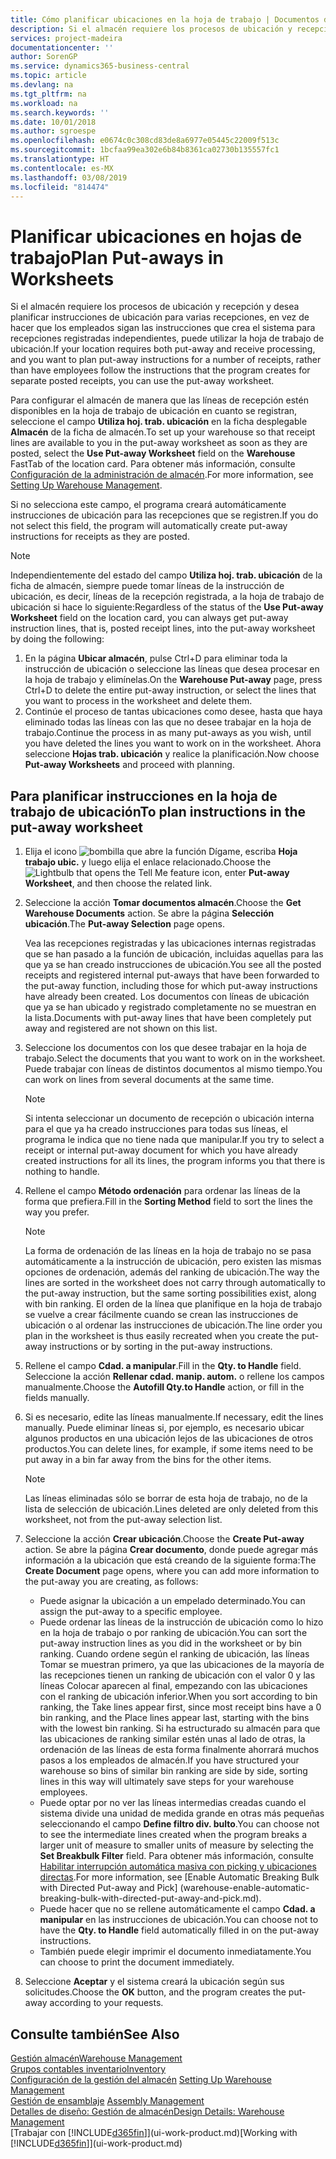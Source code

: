 ```yaml
---
title: Cómo planificar ubicaciones en la hoja de trabajo | Documentos de Microsoft
description: Si el almacén requiere los procesos de ubicación y recepción y desea planificar instrucciones de ubicación para varias recepciones, en vez de hacer que los empleados sigan las instrucciones que crea el sistema para recepciones registradas independientes, puede utilizar la hoja de trabajo de ubicación.
services: project-madeira
documentationcenter: ''
author: SorenGP
ms.service: dynamics365-business-central
ms.topic: article
ms.devlang: na
ms.tgt_pltfrm: na
ms.workload: na
ms.search.keywords: ''
ms.date: 10/01/2018
ms.author: sgroespe
ms.openlocfilehash: e0674c0c308cd83de8a6977e05445c22009f513c
ms.sourcegitcommit: 1bcfaa99ea302e6b84b8361ca02730b135557fc1
ms.translationtype: HT
ms.contentlocale: es-MX
ms.lasthandoff: 03/08/2019
ms.locfileid: "814474"
---
```

# <a name="plan-put-aways-in-worksheets"></a><span data-ttu-id="deaea-103">Planificar ubicaciones en hojas de trabajo</span><span class="sxs-lookup"><span data-stu-id="deaea-103">Plan Put-aways in Worksheets</span></span>
<span data-ttu-id="deaea-104">Si el almacén requiere los procesos de ubicación y recepción y desea planificar instrucciones de ubicación para varias recepciones, en vez de hacer que los empleados sigan las instrucciones que crea el sistema para recepciones registradas independientes, puede utilizar la hoja de trabajo de ubicación.</span><span class="sxs-lookup"><span data-stu-id="deaea-104">If your location requires both put-away and receive processing, and you want to plan put-away instructions for a number of receipts, rather than have employees follow the instructions that the program creates for separate posted receipts, you can use the put-away worksheet.</span></span>  

<span data-ttu-id="deaea-105">Para configurar el almacén de manera que las líneas de recepción estén disponibles en la hoja de trabajo de ubicación en cuanto se registran, seleccione el campo **Utiliza hoj. trab. ubicación** en la ficha desplegable **Almacén** de la ficha de almacén.</span><span class="sxs-lookup"><span data-stu-id="deaea-105">To set up your warehouse so that receipt lines are available to you in the put-away worksheet as soon as they are posted, select the **Use Put-away Worksheet** field on the **Warehouse** FastTab of the location card.</span></span> <span data-ttu-id="deaea-106">Para obtener más información, consulte [Configuración de la administración de almacén](warehouse-setup-warehouse.md).</span><span class="sxs-lookup"><span data-stu-id="deaea-106">For more information, see [Setting Up Warehouse Management](warehouse-setup-warehouse.md).</span></span>  

<span data-ttu-id="deaea-107">Si no selecciona este campo, el programa creará automáticamente instrucciones de ubicación para las recepciones que se registren.</span><span class="sxs-lookup"><span data-stu-id="deaea-107">If you do not select this field, the program will automatically create put-away instructions for receipts as they are posted.</span></span>  

> [!NOTE]  
>  <span data-ttu-id="deaea-108">Independientemente del estado del campo **Utiliza hoj. trab. ubicación** de la ficha de almacén, siempre puede tomar líneas de la instrucción de ubicación, es decir, líneas de la recepción registrada, a la hoja de trabajo de ubicación si hace lo siguiente:</span><span class="sxs-lookup"><span data-stu-id="deaea-108">Regardless of the status of the **Use Put-away Worksheet** field on the location card, you can always get put-away instruction lines, that is, posted receipt lines, into the put-away worksheet by doing the following:</span></span>  
>   
>  1.  <span data-ttu-id="deaea-109">En la página **Ubicar almacén**, pulse Ctrl+D para eliminar toda la instrucción de ubicación o seleccione las líneas que desea procesar en la hoja de trabajo y elimínelas.</span><span class="sxs-lookup"><span data-stu-id="deaea-109">On the **Warehouse Put-away** page, press Ctrl+D to delete the entire put-away instruction, or select the lines that you want to process in the worksheet and delete them.</span></span>  
> 2.  <span data-ttu-id="deaea-110">Continúe el proceso de tantas ubicaciones como desee, hasta que haya eliminado todas las líneas con las que no desee trabajar en la hoja de trabajo.</span><span class="sxs-lookup"><span data-stu-id="deaea-110">Continue the process in as many put-aways as you wish, until you have deleted the lines you want to work on in the worksheet.</span></span> <span data-ttu-id="deaea-111">Ahora seleccione **Hojas trab. ubicación** y realice la planificación.</span><span class="sxs-lookup"><span data-stu-id="deaea-111">Now choose **Put-away Worksheets** and proceed with planning.</span></span>  

## <a name="to-plan-instructions-in-the-put-away-worksheet"></a><span data-ttu-id="deaea-112">Para planificar instrucciones en la hoja de trabajo de ubicación</span><span class="sxs-lookup"><span data-stu-id="deaea-112">To plan instructions in the put-away worksheet</span></span>  
1.  <span data-ttu-id="deaea-113">Elija el icono ![bombilla que abre la función Dígame](media/ui-search/search_small.png "Dígame que desea hacer"), escriba **Hoja trabajo ubic.** y luego elija el enlace relacionado.</span><span class="sxs-lookup"><span data-stu-id="deaea-113">Choose the ![Lightbulb that opens the Tell Me feature](media/ui-search/search_small.png "Tell me what you want to do") icon, enter **Put-away Worksheet**, and then choose the related link.</span></span>  
2.  <span data-ttu-id="deaea-114">Seleccione la acción **Tomar documentos almacén**.</span><span class="sxs-lookup"><span data-stu-id="deaea-114">Choose the **Get Warehouse Documents** action.</span></span> <span data-ttu-id="deaea-115">Se abre la página **Selección ubicación**.</span><span class="sxs-lookup"><span data-stu-id="deaea-115">The **Put-away Selection** page opens.</span></span>  

    <span data-ttu-id="deaea-116">Vea las recepciones registradas y las ubicaciones internas registradas que se han pasado a la función de ubicación, incluidas aquellas para las que ya se han creado instrucciones de ubicación.</span><span class="sxs-lookup"><span data-stu-id="deaea-116">You see all the posted receipts and registered internal put-aways that have been forwarded to the put-away function, including those for which put-away instructions have already been created.</span></span> <span data-ttu-id="deaea-117">Los documentos con líneas de ubicación que ya se han ubicado y registrado completamente no se muestran en la lista.</span><span class="sxs-lookup"><span data-stu-id="deaea-117">Documents with put-away lines that have been completely put away and registered are not shown on this list.</span></span>  

3. <span data-ttu-id="deaea-118">Seleccione los documentos con los que desee trabajar en la hoja de trabajo.</span><span class="sxs-lookup"><span data-stu-id="deaea-118">Select the documents that you want to work on in the worksheet.</span></span> <span data-ttu-id="deaea-119">Puede trabajar con líneas de distintos documentos al mismo tiempo.</span><span class="sxs-lookup"><span data-stu-id="deaea-119">You can work on lines from several documents at the same time.</span></span>  

    > [!NOTE]  
    >  <span data-ttu-id="deaea-120">Si intenta seleccionar un documento de recepción o ubicación interna para el que ya ha creado instrucciones para todas sus líneas, el programa le indica que no tiene nada que manipular.</span><span class="sxs-lookup"><span data-stu-id="deaea-120">If you try to select a receipt or internal put-away document for which you have already created instructions for all its lines, the program informs you that there is nothing to handle.</span></span>  

4. <span data-ttu-id="deaea-121">Rellene el campo **Método ordenación** para ordenar las líneas de la forma que prefiera.</span><span class="sxs-lookup"><span data-stu-id="deaea-121">Fill in the **Sorting Method** field to sort the lines the way you prefer.</span></span>  

    > [!NOTE]  
    >  <span data-ttu-id="deaea-122">La forma de ordenación de las líneas en la hoja de trabajo no se pasa automáticamente a la instrucción de ubicación, pero existen las mismas opciones de ordenación, además del ranking de ubicación.</span><span class="sxs-lookup"><span data-stu-id="deaea-122">The way the lines are sorted in the worksheet does not carry through automatically to the put-away instruction, but the same sorting possibilities exist, along with bin ranking.</span></span> <span data-ttu-id="deaea-123">El orden de la línea que planifique en la hoja de trabajo se vuelve a crear fácilmente cuando se crean las instrucciones de ubicación o al ordenar las instrucciones de ubicación.</span><span class="sxs-lookup"><span data-stu-id="deaea-123">The line order you plan in the worksheet is thus easily recreated when you create the put-away instructions or by sorting in the put-away instructions.</span></span>  

5.  <span data-ttu-id="deaea-124">Rellene el campo **Cdad. a manipular**.</span><span class="sxs-lookup"><span data-stu-id="deaea-124">Fill in the **Qty. to Handle** field.</span></span> <span data-ttu-id="deaea-125">Seleccione la acción **Rellenar cdad. manip. autom.** o rellene los campos manualmente.</span><span class="sxs-lookup"><span data-stu-id="deaea-125">Choose the **Autofill Qty.to Handle** action, or fill in the fields manually.</span></span>  
6.  <span data-ttu-id="deaea-126">Si es necesario, edite las líneas manualmente.</span><span class="sxs-lookup"><span data-stu-id="deaea-126">If necessary, edit the lines manually.</span></span> <span data-ttu-id="deaea-127">Puede eliminar líneas si, por ejemplo, es necesario ubicar algunos productos en una ubicación lejos de las ubicaciones de otros productos.</span><span class="sxs-lookup"><span data-stu-id="deaea-127">You can delete lines, for example, if some items need to be put away in a bin far away from the bins for the other items.</span></span>  

    > [!NOTE]  
    >  <span data-ttu-id="deaea-128">Las líneas eliminadas sólo se borrar de esta hoja de trabajo, no de la lista de selección de ubicación.</span><span class="sxs-lookup"><span data-stu-id="deaea-128">Lines deleted are only deleted from this worksheet, not from the put-away selection list.</span></span>  

7.  <span data-ttu-id="deaea-129">Seleccione la acción **Crear ubicación**.</span><span class="sxs-lookup"><span data-stu-id="deaea-129">Choose the **Create Put-away** action.</span></span> <span data-ttu-id="deaea-130">Se abre la página **Crear documento**, donde puede agregar más información a la ubicación que está creando de la siguiente forma:</span><span class="sxs-lookup"><span data-stu-id="deaea-130">The **Create Document** page opens, where you can add more information to the put-away you are creating, as follows:</span></span>  

    -   <span data-ttu-id="deaea-131">Puede asignar la ubicación a un empelado determinado.</span><span class="sxs-lookup"><span data-stu-id="deaea-131">You can assign the put-away to a specific employee.</span></span>  
    -   <span data-ttu-id="deaea-132">Puede ordenar las líneas de la instrucción de ubicación como lo hizo en la hoja de trabajo o por ranking de ubicación.</span><span class="sxs-lookup"><span data-stu-id="deaea-132">You can sort the put-away instruction lines as you did in the worksheet or by bin ranking.</span></span> <span data-ttu-id="deaea-133">Cuando ordene según el ranking de ubicación, las líneas Tomar se muestran primero, ya que las ubicaciones de la mayoría de las recepciones tienen un ranking de ubicación con el valor 0 y las líneas Colocar aparecen al final, empezando con las ubicaciones con el ranking de ubicación inferior.</span><span class="sxs-lookup"><span data-stu-id="deaea-133">When you sort according to bin ranking, the Take lines appear first, since most receipt bins have a 0 bin ranking, and the Place lines appear last, starting with the bins with the lowest bin ranking.</span></span> <span data-ttu-id="deaea-134">Si ha estructurado su almacén para que las ubicaciones de ranking similar estén unas al lado de otras, la ordenación de las líneas de esta forma finalmente ahorrará muchos pasos a los empleados de almacén.</span><span class="sxs-lookup"><span data-stu-id="deaea-134">If you have structured your warehouse so bins of similar bin ranking are side by side, sorting lines in this way will ultimately save steps for your warehouse employees.</span></span>  
    -   <span data-ttu-id="deaea-135">Puede optar por no ver las líneas intermedias creadas cuando el sistema divide una unidad de medida grande en otras más pequeñas seleccionando el campo **Define filtro div. bulto**.</span><span class="sxs-lookup"><span data-stu-id="deaea-135">You can choose not to see the intermediate lines created when the program breaks a larger unit of measure to smaller units of measure by selecting the **Set Breakbulk Filter** field.</span></span> <span data-ttu-id="deaea-136">Para obtener más información, consulte [Habilitar interrupción automática masiva con picking y ubicaciones directas](warehouse-enable-automatic-breaking-bulk-with-directed-put-away-and-pick.md).</span><span class="sxs-lookup"><span data-stu-id="deaea-136">For more information, see [Enable Automatic Breaking Bulk with Directed Put-away and Pick] (warehouse-enable-automatic-breaking-bulk-with-directed-put-away-and-pick.md).</span></span>  
    -   <span data-ttu-id="deaea-137">Puede hacer que no se rellene automáticamente el campo **Cdad. a manipular** en las instrucciones de ubicación.</span><span class="sxs-lookup"><span data-stu-id="deaea-137">You can choose not to have the **Qty. to Handle** field automatically filled in on the put-away instructions.</span></span>  
    -   <span data-ttu-id="deaea-138">También puede elegir imprimir el documento inmediatamente.</span><span class="sxs-lookup"><span data-stu-id="deaea-138">You can choose to print the document immediately.</span></span>  

8.  <span data-ttu-id="deaea-139">Seleccione **Aceptar** y el sistema creará la ubicación según sus solicitudes.</span><span class="sxs-lookup"><span data-stu-id="deaea-139">Choose the **OK** button, and the program creates the put-away according to your requests.</span></span>  

## <a name="see-also"></a><span data-ttu-id="deaea-140">Consulte también</span><span class="sxs-lookup"><span data-stu-id="deaea-140">See Also</span></span>  
[<span data-ttu-id="deaea-141">Gestión almacén</span><span class="sxs-lookup"><span data-stu-id="deaea-141">Warehouse Management</span></span>](warehouse-manage-warehouse.md)  
[<span data-ttu-id="deaea-142">Grupos contables inventario</span><span class="sxs-lookup"><span data-stu-id="deaea-142">Inventory</span></span>](inventory-manage-inventory.md)  
<span data-ttu-id="deaea-143">[Configuración de la gestión del almacén](warehouse-setup-warehouse.md)   </span><span class="sxs-lookup"><span data-stu-id="deaea-143">[Setting Up Warehouse Management](warehouse-setup-warehouse.md)   </span></span>  
<span data-ttu-id="deaea-144">[Gestión de ensamblaje](assembly-assemble-items.md)  </span><span class="sxs-lookup"><span data-stu-id="deaea-144">[Assembly Management](assembly-assemble-items.md)  </span></span>  
[<span data-ttu-id="deaea-145">Detalles de diseño: Gestión de almacén</span><span class="sxs-lookup"><span data-stu-id="deaea-145">Design Details: Warehouse Management</span></span>](design-details-warehouse-management.md)  
<span data-ttu-id="deaea-146">[Trabajar con [!INCLUDE[d365fin](includes/d365fin_md.md)]](ui-work-product.md)</span><span class="sxs-lookup"><span data-stu-id="deaea-146">[Working with [!INCLUDE[d365fin](includes/d365fin_md.md)]](ui-work-product.md)</span></span>
